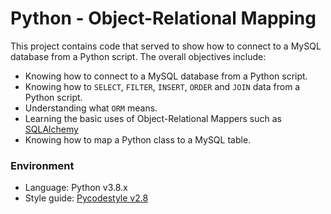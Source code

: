 # Python - Object-Relational Mapping

This project contains code that served to show how to connect to a MySQL database
from a Python script. The overall objectives include:

- Knowing how to connect to a MySQL database from a Python script.
- Knowing how to `SELECT`, `FILTER`, `INSERT`, `ORDER` and `JOIN` data from a Python script.
- Understanding what `ORM` means.
- Learning the basic uses of Object-Relational Mappers such as [SQLAlchemy](https://www.sqlalchemy.org/)
- Knowing how to map a Python class to a MySQL table.

### Environment

- Language: Python v3.8.x
- Style guide: [Pycodestyle v2.8](https://github.com/PyCQA/pycodestyle)
